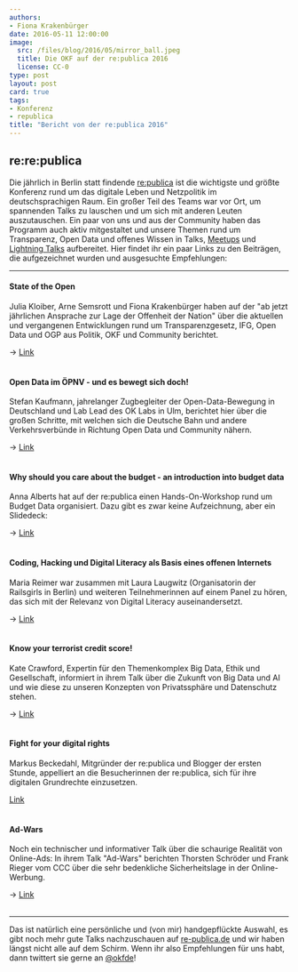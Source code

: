 ```yaml
---
authors:
- Fiona Krakenbürger
date: 2016-05-11 12:00:00
image:
  src: /files/blog/2016/05/mirror_ball.jpeg
  title: Die OKF auf der re:publica 2016 
  license: CC-0
type: post
layout: post
card: true
tags:
- Konferenz
- republica
title: "Bericht von der re:publica 2016"
---
```

<h2>re:re:publica</h2>


Die jährlich in Berlin statt findende <a href="https://re-publica.de">re:publica</a> ist die wichtigste und größte Konferenz rund um das digitale Leben und Netzpolitik im deutschsprachigen Raum. Ein großer Teil des Teams war vor Ort, um spannenden Talks zu lauschen und um sich mit anderen Leuten auszutauschen. Ein paar von uns und aus der Community haben das Programm auch aktiv mitgestaltet und unsere Themen rund um Transparenz, Open Data und offenes Wissen in Talks, <a href="https://re-publica.de/16/session/jugend-hackt-girls-civic-tech"> Meetups</a> und <a href="https://re-publica.de/16/session/refugee-phrasebook-building-open-language-tools-newcomers">Lightning Talks</a> aufbereitet. Hier findet ihr ein paar Links zu den Beiträgen, die aufgezeichnet wurden und ausgesuchte Empfehlungen:

<hr>

<h4>State of the Open</h4>
<p>Julia Kloiber, Arne Semsrott und Fiona Krakenbürger haben auf der "ab jetzt jährlichen Ansprache zur Lage der Offenheit der Nation" über die aktuellen und vergangenen Entwicklungen rund um Transparenzgesetz, IFG, Open Data und OGP aus Politik, OKF und Community berichtet.</p>

-> <a href="https://re-publica.de/en/16/session/state-open">Link</a>
<br><br>

<h4>Open Data im ÖPNV - und es bewegt sich doch!</h4>
<p>Stefan Kaufmann, jahrelanger Zugbegleiter der Open-Data-Bewegung in Deutschland und Lab Lead des OK Labs in Ulm, berichtet hier über die großen Schritte, mit welchen sich die Deutsche Bahn und andere Verkehrsverbünde in Richtung Open Data und Community nähern.</p>

-> <a href="https://re-publica.de/16/session/open-data-im-opnv-und-es-bewegt-sich-doch">Link</a>
<br><br>

<h4>Why should you care about the budget - an introduction into budget data</h4>
<p>Anna Alberts hat auf der re:publica einen Hands-On-Workshop rund um Budget Data organisiert. Dazu gibt es zwar keine Aufzeichnung, aber ein Slidedeck:

-> <a href="http://www.slideshare.net/OpenBudgetsEU/the-budget-do-you-care">Link</a>
<br><br>

<h4>Coding, Hacking und Digital Literacy als Basis eines offenen Internets</h4>
<p>Maria Reimer war zusammen mit Laura Laugwitz (Organisatorin der Railsgirls in Berlin) und weiteren Teilnehmerinnen auf einem Panel zu hören, das sich mit der Relevanz von Digital Literacy auseinandersetzt.</p>

-> <a href="https://re-publica.de/16/session/coding-hacking-und-digital-literacy-basis-eines-offenen-internets">Link</a>
<br><br>

<h4>Know your terrorist credit score!</h4>
<p>Kate Crawford, Expertin für den Themenkomplex Big Data, Ethik und Gesellschaft, informiert in ihrem Talk über die Zukunft von Big Data und AI und wie diese zu unseren Konzepten von Privatssphäre und Datenschutz stehen.</p>

-> <a href="https://re-publica.de/16/session/know-your-terrorist-credit-score">Link</a>
<br><br>

<h4>Fight for your digital rights</h4>
<p>Markus Beckedahl, Mitgründer der re:publica und Blogger der ersten Stunde, appelliert an die Besucherinnen der re:publica, sich für ihre digitalen Grundrechte einzusetzen. </p>

<a href="https://re-publica.de/16/session/fight-your-digital-rights">Link</a>
<br><br>

<h4>Ad-Wars</h4>
<p>Noch ein technischer und informativer Talk über die schaurige Realität von Online-Ads: In ihrem Talk "Ad-Wars" berichten Thorsten Schröder und Frank Rieger vom CCC über die sehr bedenkliche Sicherheitslage in der Online-Werbung.</p>

-> <a href="https://re-publica.de/16/session/ad-wars-ausflug-realitat-online-werbung">Link</a>
<br><br>

<hr>

<p>Das ist natürlich eine persönliche und (von mir) handgepflückte Auswahl, es gibt noch mehr gute Talks nachzuschauen auf <a href="https://re-publica.de ">re-publica.de</a> und wir haben längst nicht alle auf dem Schirm. Wenn ihr also Empfehlungen für uns habt, dann twittert sie gerne an <a href="http://twitter.com/okfde">@okfde</a>!</p>
